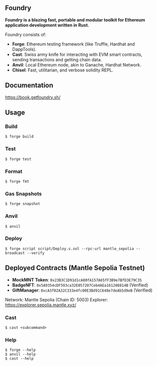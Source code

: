 ## Foundry

**Foundry is a blazing fast, portable and modular toolkit for Ethereum application development written in Rust.**

Foundry consists of:

-   **Forge**: Ethereum testing framework (like Truffle, Hardhat and DappTools).
-   **Cast**: Swiss army knife for interacting with EVM smart contracts, sending transactions and getting chain data.
-   **Anvil**: Local Ethereum node, akin to Ganache, Hardhat Network.
-   **Chisel**: Fast, utilitarian, and verbose solidity REPL.

## Documentation

https://book.getfoundry.sh/

## Usage

### Build

```shell
$ forge build
```

### Test

```shell
$ forge test
```

### Format

```shell
$ forge fmt
```

### Gas Snapshots

```shell
$ forge snapshot
```

### Anvil

```shell
$ anvil
```

### Deploy

```shell
$ forge script script/Deploy.s.sol --rpc-url mantle_sepolia --broadcast --verify
```

## Deployed Contracts (Mantle Sepolia Testnet)

- **MockMNT Token**: `0x23B3C1D91d1cA80fA157A65fF3B9e7BfD3E79C35`
- **BadgeNFT**: `0x5A9354cDF593ca32E057207Ceb4AEa161208814B` (Verified)
- **GiftManager**: `0xcA3f02A32C333e4fc00E3Bd91C648e7deAb5d9eB` (Verified)

Network: Mantle Sepolia (Chain ID: 5003)
Explorer: https://explorer.sepolia.mantle.xyz/

### Cast

```shell
$ cast <subcommand>
```

### Help

```shell
$ forge --help
$ anvil --help
$ cast --help
```
